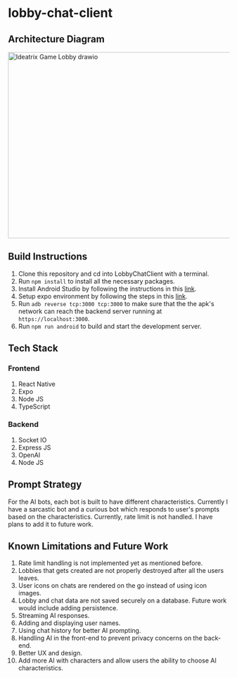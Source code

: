 # lobby-chat-client

## Architecture Diagram
<img width="693" height="422" alt="Ideatrix Game Lobby drawio" src="https://github.com/user-attachments/assets/17ab6ced-25ce-4e30-989e-d3c7789faa0b" />

## Build Instructions
1. Clone this repository and cd into LobbyChatClient with a terminal.
2. Run `npm install` to install all the necessary packages.
3. Install Android Studio by following the instructions in this <a href="https://developer.android.com/studio/install">link</a>.
4. Setup expo environment by following the steps in this <a href="https://docs.expo.dev/get-started/set-up-your-environment/?platform=android&device=physical&mode=development-build&buildEnv=local">link</a>.
5. Run `adb reverse tcp:3000 tcp:3000` to make sure that the the apk's network can reach the backend server running at `https://localhost:3000`.
6. Run `npm run android` to build and start the development server.

## Tech Stack
### Frontend
1. React Native
2. Expo
3. Node JS
4. TypeScript

### Backend
1. Socket IO
2. Express JS
3. OpenAI
4. Node JS

## Prompt Strategy
For the AI bots, each bot is built to have different characteristics. Currently I have a sarcastic bot and a curious bot which responds to user's prompts based on the characteristics.
Currently, rate limit is not handled. I have plans to add it to future work.

## Known Limitations and Future Work
1. Rate limit handling is not implemented yet as mentioned before.
2. Lobbies that gets created are not properly destroyed after all the users leaves.
3. User icons on chats are rendered on the go instead of using icon images.
4. Lobby and chat data are not saved securely on a database. Future work would include adding persistence.
5. Streaming AI responses.
6. Adding and displaying user names.
7. Using chat history for better AI prompting.
8. Handling AI in the front-end to prevent privacy concerns on the back-end.
9. Better UX and design.
10. Add more AI with characters and allow users the ability to choose AI characteristics.
